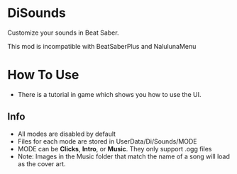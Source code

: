 # DiSounds
 Customize your sounds in Beat Saber.


This mod is incompatible with BeatSaberPlus and NalulunaMenu


# How To Use
- There is a tutorial in game which shows you how to use the UI.


## Info
- All modes are disabled by default
- Files for each mode are stored in UserData/Di/Sounds/MODE
- MODE can be **Clicks**, **Intro**, or **Music**. They only support .ogg files
- Note: Images in the Music folder that match the name of a song will load as the cover art.
